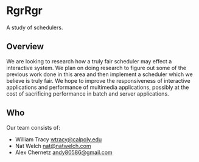 # RgrRgr

A study of schedulers.

## Overview

We are looking to research how a truly fair scheduler may effect a interactive system. We plan on 
doing research to figure out some of the previous work done in this area and then implement a 
scheduler which we believe is truly fair. We hope to improve the responsiveness of interactive 
applications and performance of multimedia applications, possibly at the cost of sacrificing 
performance in batch and server applications.

## Who

Our team consists of:

 * William Tracy <wtracy@calpoly.edu>
 * Nat Welch <nat@natwelch.com>
 * Alex Chernetz <andy80586@gmail.com>

